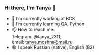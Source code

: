 ### Hi there, I'm Tanya 👋
- 🔭 I’m currently working at BCS
- 🌱 I’m currently learning QA, Python
- 📫 How to reach me: 
 <br> Telegram: @tanya_2311;
 <br> email: tanya.moshna@mail.ru </br>
- 😄  I speak Russian (native), English (B2)

